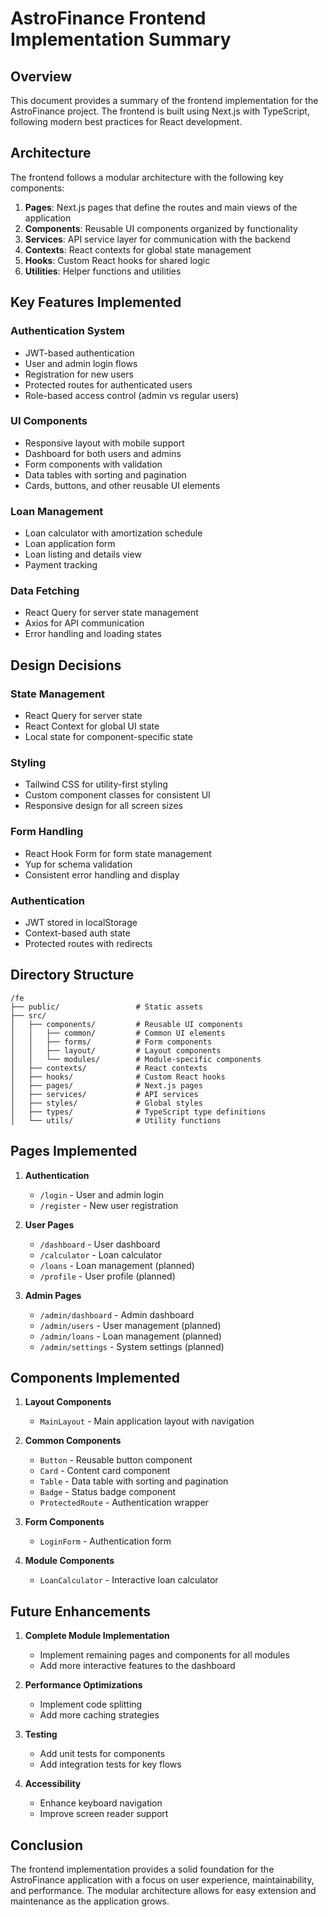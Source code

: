 # AstroFinance Frontend Implementation Summary

## Overview

This document provides a summary of the frontend implementation for the AstroFinance project. The frontend is built using Next.js with TypeScript, following modern best practices for React development.

## Architecture

The frontend follows a modular architecture with the following key components:

1. **Pages**: Next.js pages that define the routes and main views of the application
2. **Components**: Reusable UI components organized by functionality
3. **Services**: API service layer for communication with the backend
4. **Contexts**: React contexts for global state management
5. **Hooks**: Custom React hooks for shared logic
6. **Utilities**: Helper functions and utilities

## Key Features Implemented

### Authentication System

- JWT-based authentication
- User and admin login flows
- Registration for new users
- Protected routes for authenticated users
- Role-based access control (admin vs regular users)

### UI Components

- Responsive layout with mobile support
- Dashboard for both users and admins
- Form components with validation
- Data tables with sorting and pagination
- Cards, buttons, and other reusable UI elements

### Loan Management

- Loan calculator with amortization schedule
- Loan application form
- Loan listing and details view
- Payment tracking

### Data Fetching

- React Query for server state management
- Axios for API communication
- Error handling and loading states

## Design Decisions

### State Management

- React Query for server state
- React Context for global UI state
- Local state for component-specific state

### Styling

- Tailwind CSS for utility-first styling
- Custom component classes for consistent UI
- Responsive design for all screen sizes

### Form Handling

- React Hook Form for form state management
- Yup for schema validation
- Consistent error handling and display

### Authentication

- JWT stored in localStorage
- Context-based auth state
- Protected routes with redirects

## Directory Structure

```
/fe
├── public/                 # Static assets
├── src/
│   ├── components/         # Reusable UI components
│   │   ├── common/         # Common UI elements
│   │   ├── forms/          # Form components
│   │   ├── layout/         # Layout components
│   │   └── modules/        # Module-specific components
│   ├── contexts/           # React contexts
│   ├── hooks/              # Custom React hooks
│   ├── pages/              # Next.js pages
│   ├── services/           # API services
│   ├── styles/             # Global styles
│   ├── types/              # TypeScript type definitions
│   └── utils/              # Utility functions
```

## Pages Implemented

1. **Authentication**
   - `/login` - User and admin login
   - `/register` - New user registration

2. **User Pages**
   - `/dashboard` - User dashboard
   - `/calculator` - Loan calculator
   - `/loans` - Loan management (planned)
   - `/profile` - User profile (planned)

3. **Admin Pages**
   - `/admin/dashboard` - Admin dashboard
   - `/admin/users` - User management (planned)
   - `/admin/loans` - Loan management (planned)
   - `/admin/settings` - System settings (planned)

## Components Implemented

1. **Layout Components**
   - `MainLayout` - Main application layout with navigation

2. **Common Components**
   - `Button` - Reusable button component
   - `Card` - Content card component
   - `Table` - Data table with sorting and pagination
   - `Badge` - Status badge component
   - `ProtectedRoute` - Authentication wrapper

3. **Form Components**
   - `LoginForm` - Authentication form

4. **Module Components**
   - `LoanCalculator` - Interactive loan calculator

## Future Enhancements

1. **Complete Module Implementation**
   - Implement remaining pages and components for all modules
   - Add more interactive features to the dashboard

2. **Performance Optimizations**
   - Implement code splitting
   - Add more caching strategies

3. **Testing**
   - Add unit tests for components
   - Add integration tests for key flows

4. **Accessibility**
   - Enhance keyboard navigation
   - Improve screen reader support

## Conclusion

The frontend implementation provides a solid foundation for the AstroFinance application with a focus on user experience, maintainability, and performance. The modular architecture allows for easy extension and maintenance as the application grows.